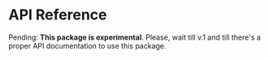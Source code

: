 # API Reference

Pending: **This package is experimental**. Please, wait till v.1 and till there's a proper API documentation to use this package.
